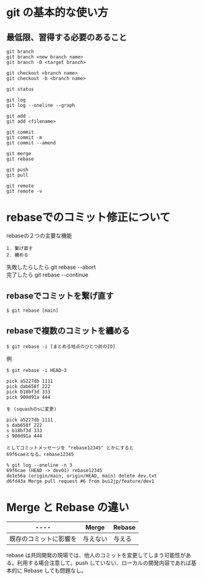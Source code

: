 # git の基本的な使い方

## 最低限、習得する必要のあること
```
git branch 
git branch <new branch name>
git branch -D <target branch> 

git checkout <branch name>
git checkout -b <branch name>

git status

git log
git log --oneline --graph

git add . 
git add <filename>

git commit
git commit -m
git commit --amend

git merge
git rebase

git push
git pull

git remote
git remote -v
```

# rebaseでのコミット修正について

rebaseの２つの主要な機能
```
1. 繋げ直す
2. 纏める
```

失敗したらしたら git rebase --abort  
完了したら git rebase --continue  


## rebaseでコミットを繋げ直す
```
$ git rebase [main]
```

## rebaseで複数のコミットを纏める
```
$ git rebase -i [まとめる地点のひとつ前のID]
```

例
```
$ git rebase -i HEAD~3

pick a5227db 1111
pick dab658f 222
pick b18bf3d 333
pick 900d91a 444

を (squashのsに変更)

pick a5227db 1111
s dab658f 222
s b18bf3d 333
s 900d91a 444

としてコミットメッセージを "rebase12345" とかにすると
69f6caeとなる。rebase12345

% git log --oneline -n 3
69f6cae (HEAD -> dev01) rebase12345
de1e56a (origin/main, origin/HEAD, main) delete dev.txt
d6fd43a Merge pull request #6 from bui2jp/feature/dev1

```

# Merge と Rebase の違い

| ---- | Merge | Rebase | 
| ---- | ---- | ---- |
| 既存のコミットに影響を | 与えない | 与える |

rebase は共同開発の現場では、他人のコミットを変更してしまう可能性がある。利用する場合注意して。push していない、ローカルの開発内容であれば基本的に Rebase しても問題なし。
